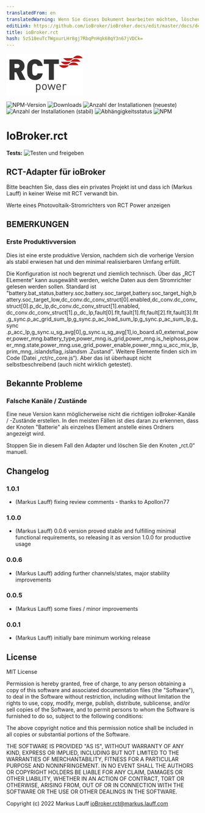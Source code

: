 ```yaml
---
translatedFrom: en
translatedWarning: Wenn Sie dieses Dokument bearbeiten möchten, löschen Sie bitte das Feld "translationsFrom". Andernfalls wird dieses Dokument automatisch erneut übersetzt
editLink: https://github.com/ioBroker/ioBroker.docs/edit/master/docs/de/adapterref/iobroker.rct/README.md
title: ioBroker.rct
hash: 5zS18euTcTWgxurLHr8gj7RbqPnHqk68qY3n67jVDCk=
---
```

![Logo](../../../en/adapterref/iobroker.rct/admin/rct.png)

![NPM-Version](https://img.shields.io/npm/v/iobroker.rct.svg)
![Downloads](https://img.shields.io/npm/dm/iobroker.rct.svg)
![Anzahl der Installationen (neueste)](https://iobroker.live/badges/rct-installed.svg)
![Anzahl der Installationen (stabil)](https://iobroker.live/badges/rct-stable.svg)
![Abhängigkeitsstatus](https://img.shields.io/david/lauff/iobroker.rct.svg)
![NPM](https://nodei.co/npm/iobroker.rct.png?downloads=true)

# IoBroker.rct
**Tests:** ![Testen und freigeben](https://github.com/lauff/ioBroker.rct/workflows/Test%20and%20Release/badge.svg)

## RCT-Adapter für ioBroker
Bitte beachten Sie, dass dies ein privates Projekt ist und dass ich (Markus Lauff) in keiner Weise mit RCT verwandt bin.

Werte eines Photovoltaik-Stromrichters von RCT Power anzeigen

## BEMERKUNGEN
### Erste Produktivversion
Dies ist eine erste produktive Version, nachdem sich die vorherige Version als stabil erwiesen hat und den minimal realisierbaren Umfang erfüllt.

Die Konfiguration ist noch begrenzt und ziemlich technisch. Über das „RCT ELemente“ kann ausgewählt werden, welche Daten aus dem Stromrichter gelesen werden sollen. Standard ist "battery.bat_status,battery.soc,battery.soc_target,battery.soc_target_high,battery.soc_target_low,dc_conv.dc_conv_struct[0].enabled,dc_conv.dc_conv_struct[0].p_dc_lp,dc_conv.dc_conv_struct[1].enabled, dc_conv.dc_conv_struct[1].p_dc_lp,fault[0].flt,fault[1].flt,fault[2].flt,fault[3].flt,g_sync.p_ac_grid_sum_lp,g_sync.p_ac_load_sum_lp,g_sync.p_ac_sum_lp,g_sync .p_acc_lp,g_sync.u_sg_avg[0],g_sync.u_sg_avg[1],io_board.s0_external_power,power_mng.battery_type,power_mng.is_grid,power_mng.is_heiphoss,power_mng.state,power_mng.use_grid_power_enable,power_mng.u_acc_mix_lp,prim_mng,.islandsflag,.islandsm .Zustand". Weitere Elemente finden sich im Code (Datei „rct/rc_core.js“). Aber das ist überhaupt nicht selbstbeschreibend (auch nicht wirklich getestet).

## Bekannte Probleme
### Falsche Kanäle / Zustände
Eine neue Version kann möglicherweise nicht die richtigen ioBroker-Kanäle / -Zustände erstellen. In den meisten Fällen ist dies daran zu erkennen, dass der Knoten "Batterie" als einzelnes Element anstelle eines Ordners angezeigt wird.

Stoppen Sie in diesem Fall den Adapter und löschen Sie den Knoten „rct.0“ manuell.

## Changelog

### 1.0.1
* (Markus Lauff) fixing review comments - thanks to Apollon77
### 1.0.0
* (Markus Lauff) 0.0.6 version proved stable and fulfilling minimal functional requirements, so releasing it as version 1.0.0 for productive usage
### 0.0.6
* (Markus Lauff) adding further channels/states, major stability improvements
### 0.0.5
* (Markus Lauff) some fixes / minor improvements
### 0.0.1
* (Markus Lauff) initially bare minimum working release

## License
MIT License

Permission is hereby granted, free of charge, to any person obtaining a copy
of this software and associated documentation files (the "Software"), to deal
in the Software without restriction, including without limitation the rights
to use, copy, modify, merge, publish, distribute, sublicense, and/or sell
copies of the Software, and to permit persons to whom the Software is
furnished to do so, subject to the following conditions:

The above copyright notice and this permission notice shall be included in all
copies or substantial portions of the Software.

THE SOFTWARE IS PROVIDED "AS IS", WITHOUT WARRANTY OF ANY KIND, EXPRESS OR
IMPLIED, INCLUDING BUT NOT LIMITED TO THE WARRANTIES OF MERCHANTABILITY,
FITNESS FOR A PARTICULAR PURPOSE AND NONINFRINGEMENT. IN NO EVENT SHALL THE
AUTHORS OR COPYRIGHT HOLDERS BE LIABLE FOR ANY CLAIM, DAMAGES OR OTHER
LIABILITY, WHETHER IN AN ACTION OF CONTRACT, TORT OR OTHERWISE, ARISING FROM,
OUT OF OR IN CONNECTION WITH THE SOFTWARE OR THE USE OR OTHER DEALINGS IN THE
SOFTWARE.

Copyright (c) 2022 Markus Lauff <ioBroker.rct@markus.lauff.com>